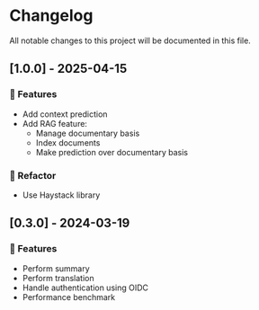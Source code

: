 # Changelog

All notable changes to this project will be documented in this file.

## [1.0.0] - 2025-04-15

### 🚀 Features

- Add context prediction
- Add RAG feature:
    - Manage documentary basis
    - Index documents
    - Make prediction over documentary basis

### 🚜 Refactor
- Use Haystack library


## [0.3.0] - 2024-03-19

### 🚀 Features

- Perform summary
- Perform translation
- Handle authentication using OIDC
- Performance benchmark
